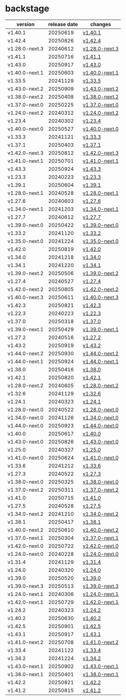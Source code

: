# backstage	


|version|release date|changes|
|---|---|---|
|v1.40.1|20250619|[v1.40.1](./v1.40.1-20250619.md)|
|v1.42.4|20250826|[v1.42.4](./v1.42.4-20250826.md)|
|v1.28.0-next.3|20240612|[v1.28.0-next.3](./v1.28.0-next.3-20240612.md)|
|v1.41.1|20250716|[v1.41.1](./v1.41.1-20250716.md)|
|v1.43.0|20250917|[v1.43.0](./v1.43.0-20250917.md)|
|v1.40.0-next.1|20250603|[v1.40.0-next.1](./v1.40.0-next.1-20250603.md)|
|v1.33.5|20241129|[v1.33.5](./v1.33.5-20241129.md)|
|v1.43.0-next.2|20250909|[v1.43.0-next.2](./v1.43.0-next.2-20250909.md)|
|v1.38.0-next.2|20250408|[v1.38.0-next.2](./v1.38.0-next.2-20250408.md)|
|v1.37.0-next.0|20250225|[v1.37.0-next.0](./v1.37.0-next.0-20250225.md)|
|v1.24.0-next.2|20240312|[v1.24.0-next.2](./v1.24.0-next.2-20240312.md)|
|v1.23.4|20240302|[v1.23.4](./v1.23.4-20240302.md)|
|v1.40.0-next.0|20250527|[v1.40.0-next.0](./v1.40.0-next.0-20250527.md)|
|v1.33.3|20241121|[v1.33.3](./v1.33.3-20241121.md)|
|v1.37.1|20250403|[v1.37.1](./v1.37.1-20250403.md)|
|v1.42.0-next.3|20250812|[v1.42.0-next.3](./v1.42.0-next.3-20250812.md)|
|v1.41.0-next.1|20250701|[v1.41.0-next.1](./v1.41.0-next.1-20250701.md)|
|v1.43.3|20250924|[v1.43.3](./v1.43.3-20250924.md)|
|v1.23.3|20240223|[v1.23.3](./v1.23.3-20240223.md)|
|v1.39.1|20250604|[v1.39.1](./v1.39.1-20250604.md)|
|v1.28.0-next.1|20240528|[v1.28.0-next.1](./v1.28.0-next.1-20240528.md)|
|v1.27.6|20240603|[v1.27.6](./v1.27.6-20240603.md)|
|v1.34.0-next.1|20241203|[v1.34.0-next.1](./v1.34.0-next.1-20241203.md)|
|v1.27.7|20240612|[v1.27.7](./v1.27.7-20240612.md)|
|v1.39.0-next.0|20250422|[v1.39.0-next.0](./v1.39.0-next.0-20250422.md)|
|v1.33.2|20241120|[v1.33.2](./v1.33.2-20241120.md)|
|v1.35.0-next.0|20241224|[v1.35.0-next.0](./v1.35.0-next.0-20241224.md)|
|v1.42.0|20250819|[v1.42.0](./v1.42.0-20250819.md)|
|v1.34.0|20241218|[v1.34.0](./v1.34.0-20241218.md)|
|v1.34.1|20241220|[v1.34.1](./v1.34.1-20241220.md)|
|v1.39.0-next.2|20250506|[v1.39.0-next.2](./v1.39.0-next.2-20250506.md)|
|v1.27.4|20240527|[v1.27.4](./v1.27.4-20240527.md)|
|v1.42.0-next.2|20250805|[v1.42.0-next.2](./v1.42.0-next.2-20250805.md)|
|v1.40.0-next.3|20250611|[v1.40.0-next.3](./v1.40.0-next.3-20250611.md)|
|v1.42.3|20250821|[v1.42.3](./v1.42.3-20250821.md)|
|v1.22.3|20240223|[v1.22.3](./v1.22.3-20240223.md)|
|v1.37.0|20250318|[v1.37.0](./v1.37.0-20250318.md)|
|v1.39.0-next.1|20250429|[v1.39.0-next.1](./v1.39.0-next.1-20250429.md)|
|v1.27.2|20240516|[v1.27.2](./v1.27.2-20240516.md)|
|v1.43.2|20250919|[v1.43.2](./v1.43.2-20250919.md)|
|v1.44.0-next.2|20250930|[v1.44.0-next.2](./v1.44.0-next.2-20250930.md)|
|v1.44.0-next.1|20250924|[v1.44.0-next.1](./v1.44.0-next.1-20250924.md)|
|v1.38.0|20250416|[v1.38.0](./v1.38.0-20250416.md)|
|v1.42.1|20250820|[v1.42.1](./v1.42.1-20250820.md)|
|v1.28.0-next.2|20240605|[v1.28.0-next.2](./v1.28.0-next.2-20240605.md)|
|v1.32.6|20241129|[v1.32.6](./v1.32.6-20241129.md)|
|v1.24.1|20240323|[v1.24.1](./v1.24.1-20240323.md)|
|v1.28.0-next.0|20240522|[v1.28.0-next.0](./v1.28.0-next.0-20240522.md)|
|v1.34.0-next.0|20241126|[v1.34.0-next.0](./v1.34.0-next.0-20241126.md)|
|v1.44.0-next.0|20250923|[v1.44.0-next.0](./v1.44.0-next.0-20250923.md)|
|v1.40.0|20250617|[v1.40.0](./v1.40.0-20250617.md)|
|v1.43.0-next.0|20250826|[v1.43.0-next.0](./v1.43.0-next.0-20250826.md)|
|v1.25.0|20240327|[v1.25.0](./v1.25.0-20240327.md)|
|v1.41.0-next.0|20250624|[v1.41.0-next.0](./v1.41.0-next.0-20250624.md)|
|v1.33.6|20241212|[v1.33.6](./v1.33.6-20241212.md)|
|v1.27.3|20240522|[v1.27.3](./v1.27.3-20240522.md)|
|v1.38.0-next.0|20250325|[v1.38.0-next.0](./v1.38.0-next.0-20250325.md)|
|v1.37.0-next.2|20250311|[v1.37.0-next.2](./v1.37.0-next.2-20250311.md)|
|v1.41.0|20250715|[v1.41.0](./v1.41.0-20250715.md)|
|v1.27.5|20240528|[v1.27.5](./v1.27.5-20240528.md)|
|v1.34.0-next.2|20241210|[v1.34.0-next.2](./v1.34.0-next.2-20241210.md)|
|v1.38.1|20250417|[v1.38.1](./v1.38.1-20250417.md)|
|v1.40.0-next.2|20250610|[v1.40.0-next.2](./v1.40.0-next.2-20250610.md)|
|v1.37.0-next.1|20250304|[v1.37.0-next.1](./v1.37.0-next.1-20250304.md)|
|v1.42.0-next.0|20250722|[v1.42.0-next.0](./v1.42.0-next.0-20250722.md)|
|v1.24.0-next.0|20240228|[v1.24.0-next.0](./v1.24.0-next.0-20240228.md)|
|v1.31.4|20241129|[v1.31.4](./v1.31.4-20241129.md)|
|v1.24.0|20240320|[v1.24.0](./v1.24.0-20240320.md)|
|v1.39.0|20250520|[v1.39.0](./v1.39.0-20250520.md)|
|v1.39.0-next.3|20250513|[v1.39.0-next.3](./v1.39.0-next.3-20250513.md)|
|v1.24.0-next.1|20240306|[v1.24.0-next.1](./v1.24.0-next.1-20240306.md)|
|v1.42.0-next.1|20250729|[v1.42.0-next.1](./v1.42.0-next.1-20250729.md)|
|v1.24.2|20240323|[v1.24.2](./v1.24.2-20240323.md)|
|v1.40.2|20250630|[v1.40.2](./v1.40.2-20250630.md)|
|v1.42.5|20250901|[v1.42.5](./v1.42.5-20250901.md)|
|v1.43.1|20250917|[v1.43.1](./v1.43.1-20250917.md)|
|v1.41.0-next.2|20250708|[v1.41.0-next.2](./v1.41.0-next.2-20250708.md)|
|v1.33.4|20241122|[v1.33.4](./v1.33.4-20241122.md)|
|v1.34.2|20241224|[v1.34.2](./v1.34.2-20241224.md)|
|v1.43.0-next.1|20250902|[v1.43.0-next.1](./v1.43.0-next.1-20250902.md)|
|v1.38.0-next.1|20250401|[v1.38.0-next.1](./v1.38.0-next.1-20250401.md)|
|v1.42.2|20250821|[v1.42.2](./v1.42.2-20250821.md)|
|v1.41.2|20250815|[v1.41.2](./v1.41.2-20250815.md)|
